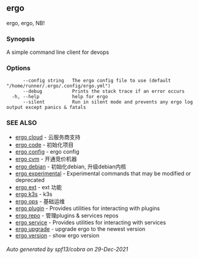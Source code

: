 ## ergo

ergo, ergo, NB!

### Synopsis

A simple command line client for devops

### Options

```
      --config string   The ergo config file to use (default "/home/runner/.ergo/.config/ergo.yml")
      --debug           Prints the stack trace if an error occurs
  -h, --help            help for ergo
      --silent          Run in silent mode and prevents any ergo log output except panics & fatals
```

### SEE ALSO

* [ergo cloud](ergo_cloud.md)	 - 云服务商支持
* [ergo code](ergo_code.md)	 - 初始化项目
* [ergo config](ergo_config.md)	 - ergo config
* [ergo cvm](ergo_cvm.md)	 - 开通竞价机器
* [ergo debian](ergo_debian.md)	 - 初始化debian, 升级debian内核
* [ergo experimental](ergo_experimental.md)	 - Experimental commands that may be modified or deprecated
* [ergo ext](ergo_ext.md)	 - ext 功能
* [ergo k3s](ergo_k3s.md)	 - k3s
* [ergo ops](ergo_ops.md)	 - 基础运维
* [ergo plugin](ergo_plugin.md)	 - Provides utilities for interacting with plugins
* [ergo repo](ergo_repo.md)	 - 管理plugins & services repos
* [ergo service](ergo_service.md)	 - Provides utilities for interacting with services
* [ergo upgrade](ergo_upgrade.md)	 - upgrade ergo to the newest version
* [ergo version](ergo_version.md)	 - show ergo version

###### Auto generated by spf13/cobra on 29-Dec-2021
